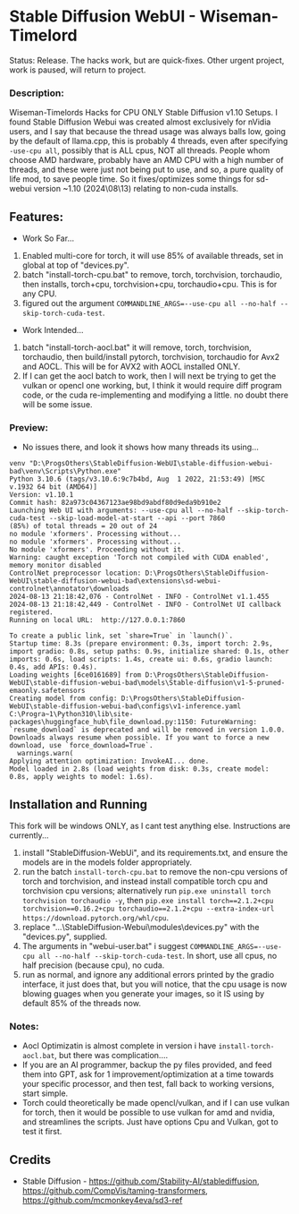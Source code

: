 # Stable Diffusion WebUI - Wiseman-Timelord
Status: Release. The hacks work, but are quick-fixes. Other urgent project, work is paused, will return to project.

### Description:
Wiseman-Timelords Hacks for CPU ONLY Stable Diffusion v1.10 Setups. I found Stable Diffusion Webui was created almost exclusively for nVidia users, and I say that because the thread usage was always balls low, going by the default of llama.cpp, this is probably 4 threads, even after specifying `-use-cpu all`, possibly that is ALL cpus, NOT all threads. People whom choose AMD hardware, probably have an AMD CPU with a high number of threads, and these were just not being put to use, and so, a pure quality of life mod, to save people time. So it fixes/optimizes some things for sd-webui version ~1.10 (2024\08\13) relating to non-cuda installs.

## Features:
- Work So Far...
1. Enabled multi-core for torch, it will use 85% of available threads, set in global at top of "devices.py".
2. batch "install-torch-cpu.bat" to remove, torch, torchvision, torchaudio, then installs, torch+cpu, torchvision+cpu, torchaudio+cpu. This is for any CPU.
3. figured out the argument `COMMANDLINE_ARGS=--use-cpu all --no-half --skip-torch-cuda-test`.
- Work Intended...
1. batch "install-torch-aocl.bat" it will remove, torch, torchvision, torchaudio, then build/install pytorch, torchvision, torchaudio for Avx2 and AOCL. This will be for AVX2 with AOCL installed ONLY.
2. If I can get the aocl batch to work, then I will next be trying to get the vulkan or opencl one working, but, I think it would require diff program code, or the cuda re-implementing and modifying a little. no doubt there will be some issue.

### Preview:
- No issues there, and look it shows how many threads its using...
```
venv "D:\ProgsOthers\StableDiffusion-WebUI\stable-diffusion-webui-bad\venv\Scripts\Python.exe"
Python 3.10.6 (tags/v3.10.6:9c7b4bd, Aug  1 2022, 21:53:49) [MSC v.1932 64 bit (AMD64)]
Version: v1.10.1
Commit hash: 82a973c04367123ae98bd9abdf80d9eda9b910e2
Launching Web UI with arguments: --use-cpu all --no-half --skip-torch-cuda-test --skip-load-model-at-start --api --port 7860
(85%) of total threads = 20 out of 24
no module 'xformers'. Processing without...
no module 'xformers'. Processing without...
No module 'xformers'. Proceeding without it.
Warning: caught exception 'Torch not compiled with CUDA enabled', memory monitor disabled
ControlNet preprocessor location: D:\ProgsOthers\StableDiffusion-WebUI\stable-diffusion-webui-bad\extensions\sd-webui-controlnet\annotator\downloads
2024-08-13 21:18:42,076 - ControlNet - INFO - ControlNet v1.1.455
2024-08-13 21:18:42,449 - ControlNet - INFO - ControlNet UI callback registered.
Running on local URL:  http://127.0.0.1:7860

To create a public link, set `share=True` in `launch()`.
Startup time: 8.3s (prepare environment: 0.3s, import torch: 2.9s, import gradio: 0.8s, setup paths: 0.9s, initialize shared: 0.1s, other imports: 0.6s, load scripts: 1.4s, create ui: 0.6s, gradio launch: 0.4s, add APIs: 0.4s).
Loading weights [6ce0161689] from D:\ProgsOthers\StableDiffusion-WebUI\stable-diffusion-webui-bad\models\Stable-diffusion\v1-5-pruned-emaonly.safetensors
Creating model from config: D:\ProgsOthers\StableDiffusion-WebUI\stable-diffusion-webui-bad\configs\v1-inference.yaml
C:\Progra~1\Python310\lib\site-packages\huggingface_hub\file_download.py:1150: FutureWarning: `resume_download` is deprecated and will be removed in version 1.0.0. Downloads always resume when possible. If you want to force a new download, use `force_download=True`.
  warnings.warn(
Applying attention optimization: InvokeAI... done.
Model loaded in 2.8s (load weights from disk: 0.3s, create model: 0.8s, apply weights to model: 1.6s).
```

## Installation and Running
This fork will be windows ONLY, as I cant test anything else. Instructions are currently...
1. install "StableDiffusion-WebUi", and its requirements.txt, and ensure the models are in the models folder appropriately.
2. run the batch `install-torch-cpu.bat` to remove the non-cpu versions of torch and torchvision, and instead install compatible torch cpu and torchvision cpu versions; alternatively run `pip.exe uninstall torch torchvision torchaudio -y`, then `pip.exe install torch==2.1.2+cpu torchvision==0.16.2+cpu torchaudio==2.1.2+cpu --extra-index-url https://download.pytorch.org/whl/cpu`. 
3. replace "...\StableDiffusion-Webui\modules\devices.py" with the "devices.py", supplied.
4. The arguments in "webui-user.bat" i suggest `COMMANDLINE_ARGS=--use-cpu all --no-half --skip-torch-cuda-test`. In short, use all cpus, no half precision (because cpu), no cuda.
5. run as normal, and ignore any additional errors printed by the gradio interface, it just does that, but you will notice, that the cpu usage is now blowing guages when you generate your images, so it IS using by default 85% of the threads now.

### Notes:
- Aocl Optimizatin is almost complete in version i have `install-torch-aocl.bat`, but there was complication....
- If you are an AI programmer, backup the py files provided, and feed them into GPT, ask for 1 improvement/optimization at a time towards your specific processor, and then test, fall back to working versions, start simple.
- Torch could theoretically be made opencl/vulkan, and if I can use vulkan for torch, then it would be possible to use vulkan for amd and nvidia, and streamlines the scripts. Just have options Cpu and Vulkan, got to test it first.

## Credits
- Stable Diffusion - https://github.com/Stability-AI/stablediffusion, https://github.com/CompVis/taming-transformers, https://github.com/mcmonkey4eva/sd3-ref

